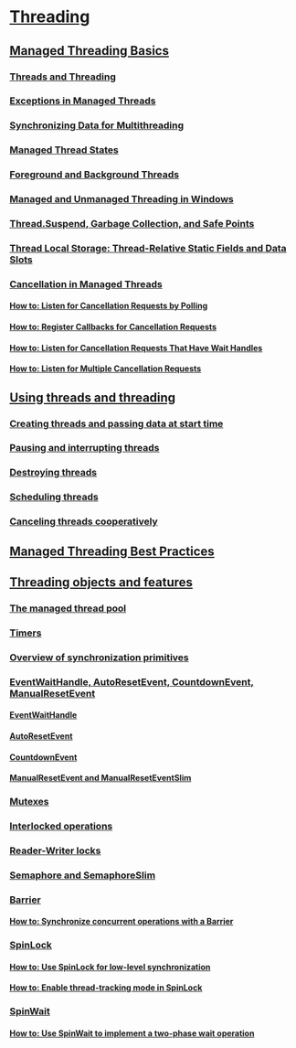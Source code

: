 # [Threading](index.md)
## [Managed Threading Basics](managed-threading-basics.md)
### [Threads and Threading](threads-and-threading.md)
### [Exceptions in Managed Threads](exceptions-in-managed-threads.md)
### [Synchronizing Data for Multithreading](synchronizing-data-for-multithreading.md)
### [Managed Thread States](managed-thread-states.md)
### [Foreground and Background Threads](foreground-and-background-threads.md)
### [Managed and Unmanaged Threading in Windows](managed-and-unmanaged-threading-in-windows.md)
### [Thread.Suspend, Garbage Collection, and Safe Points](thread-suspend-garbage-collection-and-safe-points.md)
### [Thread Local Storage: Thread-Relative Static Fields and Data Slots](thread-local-storage-thread-relative-static-fields-and-data-slots.md)
### [Cancellation in Managed Threads](cancellation-in-managed-threads.md)
#### [How to: Listen for Cancellation Requests by Polling](how-to-listen-for-cancellation-requests-by-polling.md)
#### [How to: Register Callbacks for Cancellation Requests](how-to-register-callbacks-for-cancellation-requests.md)
#### [How to: Listen for Cancellation Requests That Have Wait Handles](how-to-listen-for-cancellation-requests-that-have-wait-handles.md)
#### [How to: Listen for Multiple Cancellation Requests](how-to-listen-for-multiple-cancellation-requests.md)
## [Using threads and threading](using-threads-and-threading.md)
### [Creating threads and passing data at start time](creating-threads-and-passing-data-at-start-time.md)
### [Pausing and interrupting threads](pausing-and-resuming-threads.md)
### [Destroying threads](destroying-threads.md)
### [Scheduling threads](scheduling-threads.md)
### [Canceling threads cooperatively](canceling-threads-cooperatively.md)
## [Managed Threading Best Practices](managed-threading-best-practices.md)
## [Threading objects and features](threading-objects-and-features.md)
### [The managed thread pool](the-managed-thread-pool.md)
### [Timers](timers.md)
### [Overview of synchronization primitives](overview-of-synchronization-primitives.md)
### [EventWaitHandle, AutoResetEvent, CountdownEvent, ManualResetEvent](eventwaithandle-autoresetevent-countdownevent-manualresetevent.md)
#### [EventWaitHandle](eventwaithandle.md)
#### [AutoResetEvent](autoresetevent.md)
#### [CountdownEvent](countdownevent.md)
#### [ManualResetEvent and ManualResetEventSlim](manualresetevent-and-manualreseteventslim.md)
### [Mutexes](mutexes.md)
### [Interlocked operations](interlocked-operations.md)
### [Reader-Writer locks](reader-writer-locks.md)
### [Semaphore and SemaphoreSlim](semaphore-and-semaphoreslim.md)
### [Barrier](barrier.md)
#### [How to: Synchronize concurrent operations with a Barrier](how-to-synchronize-concurrent-operations-with-a-barrier.md)
### [SpinLock](spinlock.md)
#### [How to: Use SpinLock for low-level synchronization](how-to-use-spinlock-for-low-level-synchronization.md)
#### [How to: Enable thread-tracking mode in SpinLock](how-to-enable-thread-tracking-mode-in-spinlock.md)
### [SpinWait](spinwait.md)
#### [How to: Use SpinWait to implement a two-phase wait operation](how-to-use-spinwait-to-implement-a-two-phase-wait-operation.md)
